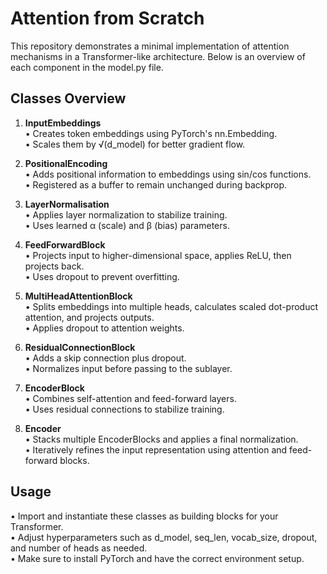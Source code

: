 # Attention from Scratch

This repository demonstrates a minimal implementation of attention mechanisms in a Transformer-like architecture. Below is an overview of each component in the model.py file.

## Classes Overview

1. **InputEmbeddings**  
   • Creates token embeddings using PyTorch's nn.Embedding.  
   • Scales them by √(d_model) for better gradient flow.

2. **PositionalEncoding**  
   • Adds positional information to embeddings using sin/cos functions.  
   • Registered as a buffer to remain unchanged during backprop.

3. **LayerNormalisation**  
   • Applies layer normalization to stabilize training.  
   • Uses learned α (scale) and β (bias) parameters.

4. **FeedForwardBlock**  
   • Projects input to higher-dimensional space, applies ReLU, then projects back.  
   • Uses dropout to prevent overfitting.

5. **MultiHeadAttentionBlock**  
   • Splits embeddings into multiple heads, calculates scaled dot-product attention, and projects outputs.  
   • Applies dropout to attention weights.

6. **ResidualConnectionBlock**  
   • Adds a skip connection plus dropout.  
   • Normalizes input before passing to the sublayer.

7. **EncoderBlock**  
   • Combines self-attention and feed-forward layers.  
   • Uses residual connections to stabilize training.  

8. **Encoder**  
   • Stacks multiple EncoderBlocks and applies a final normalization.  
   • Iteratively refines the input representation using attention and feed-forward blocks.

## Usage

• Import and instantiate these classes as building blocks for your Transformer.  
• Adjust hyperparameters such as d_model, seq_len, vocab_size, dropout, and number of heads as needed.  
• Make sure to install PyTorch and have the correct environment setup.